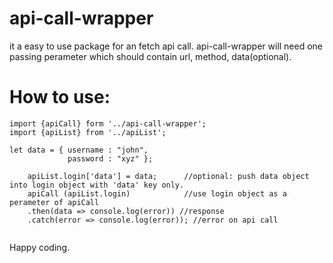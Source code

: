 # api-call-wrapper
it a easy to use package for an fetch api call. api-call-wrapper will need one passing perameter which should contain url, method, data(optional).

# How to use: 

```
import {apiCall} form '../api-call-wrapper';
import {apiList} from '../apiList';

let data = { username : "john",
             password : "xyz" };
             
    apiList.login['data'] = data;      //optional: push data object into login object with 'data' key only.
    apiCall (apiList.login)            //use login object as a perameter of apiCall
    .then(data => console.log(error)) //response
    .catch(error => console.log(error)); //error on api call
    
```

Happy coding.
